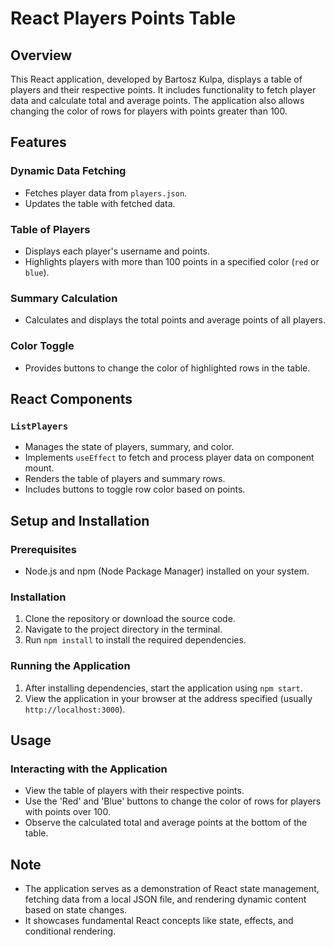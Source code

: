 # React Players Points Table

## Overview

This React application, developed by Bartosz Kulpa, displays a table of players and their respective points. It includes functionality to fetch player data and calculate total and average points. The application also allows changing the color of rows for players with points greater than 100.

## Features

### Dynamic Data Fetching

- Fetches player data from `players.json`.
- Updates the table with fetched data.

### Table of Players

- Displays each player's username and points.
- Highlights players with more than 100 points in a specified color (`red` or `blue`).

### Summary Calculation

- Calculates and displays the total points and average points of all players.

### Color Toggle

- Provides buttons to change the color of highlighted rows in the table.

## React Components

### `ListPlayers`

- Manages the state of players, summary, and color.
- Implements `useEffect` to fetch and process player data on component mount.
- Renders the table of players and summary rows.
- Includes buttons to toggle row color based on points.

## Setup and Installation

### Prerequisites

- Node.js and npm (Node Package Manager) installed on your system.

### Installation

1. Clone the repository or download the source code.
2. Navigate to the project directory in the terminal.
3. Run `npm install` to install the required dependencies.

### Running the Application

1. After installing dependencies, start the application using `npm start`.
2. View the application in your browser at the address specified (usually `http://localhost:3000`).

## Usage

### Interacting with the Application

- View the table of players with their respective points.
- Use the 'Red' and 'Blue' buttons to change the color of rows for players with points over 100.
- Observe the calculated total and average points at the bottom of the table.

## Note

- The application serves as a demonstration of React state management, fetching data from a local JSON file, and rendering dynamic content based on state changes.
- It showcases fundamental React concepts like state, effects, and conditional rendering.
